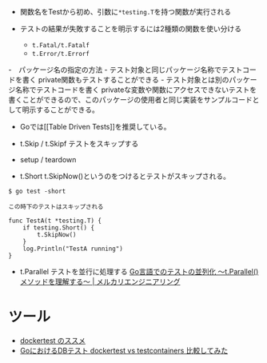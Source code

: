 - 関数名をTestから初め、引数に`*testing.T`を持つ関数が実行される

- テストの結果が失敗することを明示するには2種類の関数を使い分ける
	- `t.Fatal/t.Fatalf`
	- `t.Error/t.Errorf`

-　パッケージ名の指定の方法
	- テスト対象と同じパッケージ名称でテストコードを書く
		private関数もテストすることができる
	- テスト対象とは別のパッケージ名称でテストコードを書く
		privateな変数や関数にアクセスできないテストを書くことができるので、このパッケージの使用者と同じ実装をサンプルコードとして明示することができる。

- Goでは[[Table Driven Tests]]を推奨している。

- t.Skip / t.Skipf
  テストをスキップする

- setup / teardown

- t.Short
  t.SkipNow()というのをつけるとテストがスキップされる。

```
$ go test -short
```
	この時下のテストはスキップされる
```
func TestA(t *testing.T) {
	if testing.Short() {
		t.SkipNow()	
	}
	log.Println("TestA running")
}
```

- t.Parallel
  テストを並行に処理する
  [Go言語でのテストの並列化 〜t.Parallel()メソッドを理解する〜 | メルカリエンジニアリング](https://engineering.mercari.com/blog/entry/how_to_use_t_parallel/)


# ツール
- [dockertest のススメ](https://zenn.dev/shiguredo/articles/go-test-dockertest)
- [GoにおけるDBテスト dockertest vs testcontainers 比較してみた](https://zenn.dev/jy8752/articles/419ab77b2b6a61)